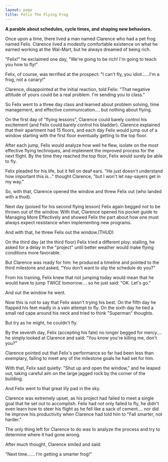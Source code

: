 ```yaml
---
layout: page
title: Felix The Flying Frog
---
```

 
**A parable about schedules, cycle times, and shaping new behaviors.**

Once upon a time, there lived a man named Clarence who had a 
pet frog named Felix. Clarence lived a modestly comfortable existence on what 
he earned working at the Wal-Mart, but he always dreamed of being rich.

"Felix!" he exclaimed one day, "We're going to 
be rich! I'm going to teach you how to fly!"

Felix, of course, was terrified at the prospect: "I can't 
fly, you idiot......I'm a frog, not a canary!"

Clarence, disappointed at the initial reaction, told Felix: "That 
negative attitude of yours could be a real problem. I'm sending you to class."

So Felix went to a three day class and learned about problem 
solving, time management, and effective communication.... but nothing about 
flying.

On the first day of "flying lessons", Clarence could 
barely control his excitement (and Felix could barely control his bladder). 
Clarence explained that their apartment had 15 floors, and each day Felix would 
jump out of a window starting with the first floor eventually getting to the 
top floor.

After each jump, Felix would analyze how well he flew, isolate 
on the most effective flying techniques, and implement the improved process 
for the next flight. By the time they reached the top floor, Felix would surely 
be able to fly.

Felix pleaded for his life, but it fell on deaf ears. "He 
just doesn't understand how important this is..." thought Clarence, "but 
I won't let nay-sayers get in my way."

So, with that, Clarence opened the window and threw Felix out 
(who landed with a thud).

Next day (poised for his second flying lesson) Felix again begged 
not to be thrown out of the window. With that, Clarence opened his pocket guide 
to Managing More Effectively and showed Felix the part about how one must always 
expect resistance when implementing new programs.

And with that, he threw Felix out the window.(THUD)

On the third day (at the third floor) Felix tried a different 
ploy: stalling, he asked for a delay in the "project" until better 
weather would make flying conditions more favorable.

But Clarence was ready for him: he produced a timeline and pointed 
to the third milestone and asked, "You don't want to slip the schedule 
do you?"

From his training, Felix knew that not jumping today would mean 
that he would have to jump TWICE tomorrow.... so he just said: "OK. Let's 
go."

And out the window he went.

Now this is not to say that Felix wasn't trying his best. On 
the fifth day he flapped his feet madly in a vain attempt to fly. On the sixth 
day he tied a small red cape around his neck and tried to think "Superman" 
thoughts.

But try as he might, he couldn't fly.

By the seventh day, Felix (accepting his fate) no longer begged 
for mercy.... he simply looked at Clarence and said: "You know you're killing 
me, don't you?"

Clarence pointed out that Felix's performance so far had been 
less than exemplary, failing to meet any of the milestone goals he had set for 
him.

With that, Felix said quietly: "Shut up and open the window," 
and he leaped out, taking careful aim on the large jagged rock by the corner 
of the building.

And Felix went to that great lily pad in the sky.

Clarence was extremely upset, as his project had failed to meet 
a single goal that he set out to accomplish. Felix had not only failed to fly, 
he didn't even learn how to steer his flight as he fell like a sack of cement.... 
nor did he improve his productivity when Clarence had told him to "Fall 
smarter, not harder."

The only thing left for Clarence to do was to analyze the process 
and try to determine where it had gone wrong.

After much thought, Clarence smiled and said:

"Next time...... I'm getting a smarter frog!" 
